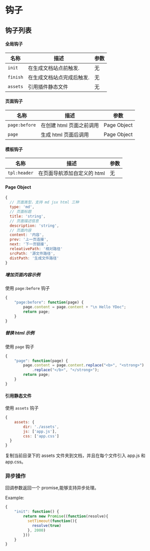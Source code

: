 # 钩子

## 钩子列表

#### 全局钩子

| 名称 | 描述 | 参数 |
| ---- | ----------- | --------- |
| `init` | 在生成文档站点前触发. | 无 |
| `finish` | 在生成文档站点完成后触发. | 无 |
| `assets` | 引用插件静态文件| 无 |

#### 页面钩子

| 名称 | 描述 | 参数 |
| ---- | ----------- | --------- |
| `page:before` | 在创建 html 页面之前调用 | Page Object |
| `page` | 生成 html 页面后调用 | Page Object |

#### 模板钩子

| 名称 | 描述 | 参数 |
| ---- | ----------- | --------- |
| `tpl:header` | 在页面导航添加自定义的 html | 无 |



#### Page Object

```js
{
  // 页面类型，支持 md jsx html 三种
  type: 'md',
  // 页面标题
  title: 'string',
  // 页面描述信息
  description: 'string',
  // 页面内容
  content: '内容',
  prev: '上一页连接',
  next: '下一页链接',
  releativePath: '相对路径'
  srcPath: '源文件路径',
  distPath: '生成文件路径'
}

```

##### 增加页面内容示例

使用 `page:before` 钩子

```js
{
    "page:before": function(page) {
        page.content = page.content + "\n Hello YDoc";
        return page;
    }
}
```

##### 替换 html 示例

使用 `page` 钩子

```js
{
    "page": function(page) {
        page.content = page.content.replace("<b>", "<strong>")
            .replace("</b>", "</strong>");
        return page;
    }
}
```

#### 引用静态文件

使用 `assets` 钩子

```js
{
    assets: {
        dir: './assets',
        js: ['app.js'],
        css: ['app.css']
  }
}

```
复制当前目录下的 assets 文件夹到文档，并且在每个文件引入 app.js 和 app.css。




### 异步操作

回调参数返回一个 promise,能够支持异步处理。

Example:

```js
{
    "init": function() {
        return new Promise((function(resolve){
          setTimeout(function(){
            resolve(true)
          }, 2000)
        }))
    }
}
```
